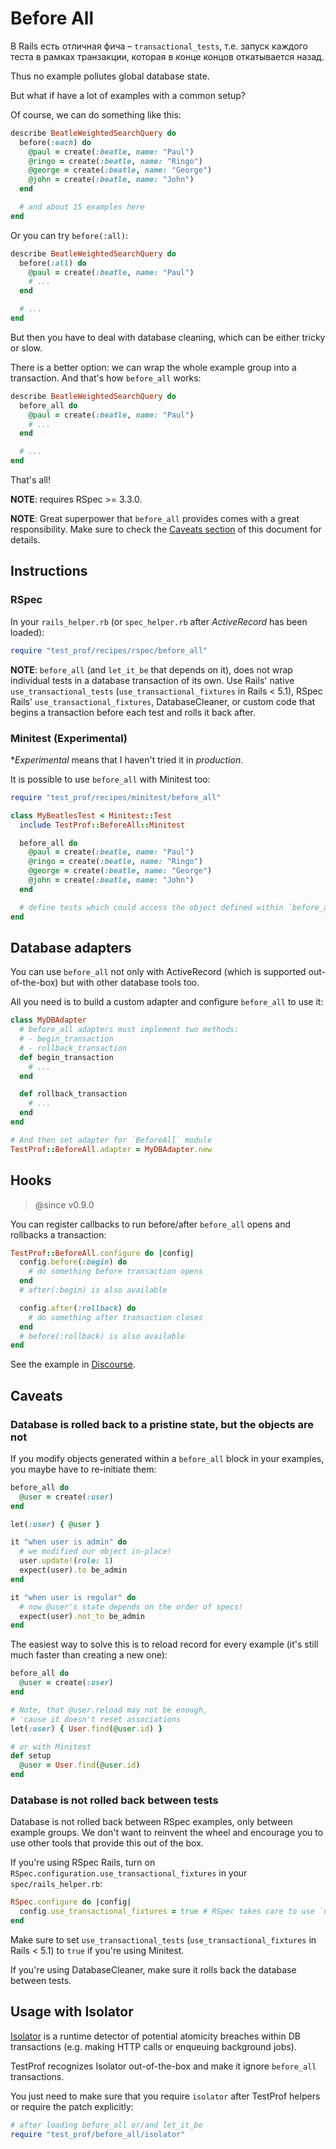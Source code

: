 # Before All

В Rails есть отличная фича – `transactional_tests`, т.е. запуск каждого теста в рамках транзакции, которая в конце концов откатывается назад.

Thus no example pollutes global database state.

But what if have a lot of examples with a common setup?

Of course, we can do something like this:

```ruby
describe BeatleWeightedSearchQuery do
  before(:each) do
    @paul = create(:beatle, name: "Paul")
    @ringo = create(:beatle, name: "Ringo")
    @george = create(:beatle, name: "George")
    @john = create(:beatle, name: "John")
  end

  # and about 15 examples here
end
```

Or you can try `before(:all)`:

```ruby
describe BeatleWeightedSearchQuery do
  before(:all) do
    @paul = create(:beatle, name: "Paul")
    # ...
  end

  # ...
end
```

But then you have to deal with database cleaning, which can be either tricky or slow.

There is a better option: we can wrap the whole example group into a transaction.
And that's how `before_all` works:

```ruby
describe BeatleWeightedSearchQuery do
  before_all do
    @paul = create(:beatle, name: "Paul")
    # ...
  end

  # ...
end
```

That's all!

**NOTE**: requires RSpec >= 3.3.0.

**NOTE**: Great superpower that `before_all` provides comes with a great responsibility.
Make sure to check the [Caveats section](#caveats) of this document for details.

## Instructions

### RSpec

In your `rails_helper.rb` (or `spec_helper.rb` after *ActiveRecord* has been loaded):

```ruby
require "test_prof/recipes/rspec/before_all"
```

**NOTE**: `before_all` (and `let_it_be` that depends on it), does not wrap individual
tests in a database transaction of its own. Use Rails' native `use_transactional_tests`
(`use_transactional_fixtures` in Rails < 5.1), RSpec Rails' `use_transactional_fixtures`,
DatabaseCleaner, or custom code that begins a transaction before each test and rolls it
back after.

### Minitest (Experimental)

\*_Experimental_ means that I haven't tried it in _production_.

It is possible to use `before_all` with Minitest too:

```ruby
require "test_prof/recipes/minitest/before_all"

class MyBeatlesTest < Minitest::Test
  include TestProf::BeforeAll::Minitest

  before_all do
    @paul = create(:beatle, name: "Paul")
    @ringo = create(:beatle, name: "Ringo")
    @george = create(:beatle, name: "George")
    @john = create(:beatle, name: "John")
  end

  # define tests which could access the object defined within `before_all`
end
```

## Database adapters

You can use `before_all` not only with ActiveRecord (which is supported out-of-the-box) but with other database tools too.

All you need is to build a custom adapter and configure `before_all` to use it:

```ruby
class MyDBAdapter
  # before_all adapters must implement two methods:
  # - begin_transaction
  # - rollback_transaction
  def begin_transaction
    # ...
  end

  def rollback_transaction
    # ...
  end
end

# And then set adapter for `BeforeAll` module
TestProf::BeforeAll.adapter = MyDBAdapter.new
```

## Hooks

> @since v0.9.0

You can register callbacks to run before/after `before_all` opens and rollbacks a transaction:

```ruby
TestProf::BeforeAll.configure do |config|
  config.before(:begin) do
    # do something before transaction opens
  end
  # after(:begin) is also available

  config.after(:rollback) do
    # do something after transaction closes
  end
  # before(:rollback) is also available
end
```

See the example in [Discourse](https://github.com/discourse/discourse/blob/4a1755b78092d198680c2fe8f402f236f476e132/spec/rails_helper.rb#L81-L141).

## Caveats

### Database is rolled back to a pristine state, but the objects are not

If you modify objects generated within a `before_all` block in your examples, you maybe have to re-initiate them:

```ruby
before_all do
  @user = create(:user)
end

let(:user) { @user }

it "when user is admin" do
  # we modified our object in-place!
  user.update!(role: 1)
  expect(user).to be_admin
end

it "when user is regular" do
  # now @user's state depends on the order of specs!
  expect(user).not_to be_admin
end
```

The easiest way to solve this is to reload record for every example (it's still much faster than creating a new one):

```ruby
before_all do
  @user = create(:user)
end

# Note, that @user.reload may not be enough,
# 'cause it doesn't reset associations
let(:user) { User.find(@user.id) }

# or with Minitest
def setup
  @user = User.find(@user.id)
end
```

### Database is not rolled back between tests

Database is not rolled back between RSpec examples, only between example groups.
We don't want to reinvent the wheel and encourage you to use other tools that
provide this out of the box.

If you're using RSpec Rails, turn on `RSpec.configuration.use_transactional_fixtures` in your `spec/rails_helper.rb`:

```ruby
RSpec.configure do |config|
  config.use_transactional_fixtures = true # RSpec takes care to use `use_transactional_tests` or `use_transactional_fixtures` depending on the Rails version used
end
```

Make sure to set `use_transactional_tests` (`use_transactional_fixtures` in Rails < 5.1) to `true` if you're using Minitest.

If you're using DatabaseCleaner, make sure it rolls back the database between tests.

## Usage with Isolator

[Isolator](https://github.com/palkan/isolator) is a runtime detector of potential atomicity breaches within DB transactions (e.g. making HTTP calls or enqueuing background jobs).

TestProf recognizes Isolator out-of-the-box and make it ignore `before_all` transactions.

You just need to make sure that you require `isolator` after TestProf helpers or require the patch explicitly:

```ruby
# after loading before_all or/and let_it_be
require "test_prof/before_all/isolator"
```